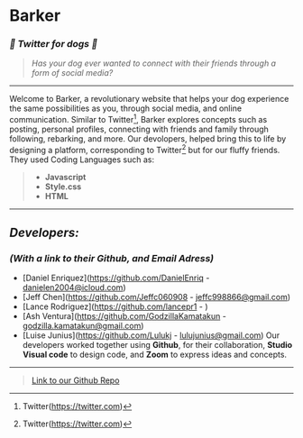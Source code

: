 # **Barker**
### **_:dog: Twitter for dogs :dog:_**
> _Has your dog ever wanted to connect with their friends through a form of social media?_
---
Welcome to Barker, a revolutionary website that helps your dog experience the same possibilities as you, through social media, and online communication.
Similar to Twitter[^1], Barker explores concepts such as posting, personal profiles, connecting with friends and family through following, rebarking, and more.
Our devolopers, helped bring this to life by designing a platform, corresponding to Twitter[^1] but for our fluffy friends. They used Coding Languages such as:
> - **Javascript**
> - **Style.css**
> - **HTML**
---
## **_Developers:_**
### _(With a link to their **Github**, and **Email Adress**)_
- [Daniel Enriquez](https://github.com/DanielEnriq - danielen2004@icloud.com)
- [Jeff Chen](https://github.com/Jeffc060908 - jeffc998866@gmail.com)
- [Lance Rodriguez](https://github.com/lancepr1 - )
- [Ash Ventura](https://github.com/GodzillaKamatakun - godzilla.kamatakun@gmail.com)
- [Luise Junius](https://github.com/Lulukj - lulujunius@gmail.com)
Our developers worked together using **Github**, for their collaboration, **Studio Visual code** to design code, and **Zoom** to express ideas and concepts.
---
> [Link to our Github Repo](https://github.com/DanielEnriq/Hackathon-Project)
[^1]: Twitter(https://twitter.com)